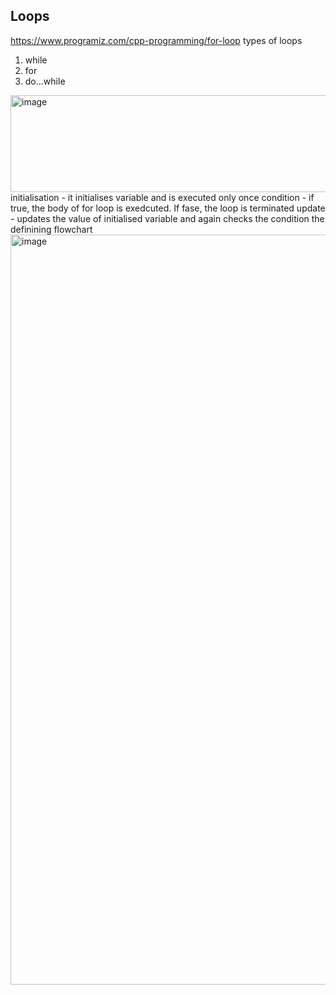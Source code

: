 ## Loops 
https://www.programiz.com/cpp-programming/for-loop
types of loops 
1. while 
2. for 
3. do...while 

<img width="515" height="155" alt="image" src="https://github.com/user-attachments/assets/567855a0-3569-4754-93e9-a5795cb3fa45" />
initialisation - it initialises variable and is executed only once 
condition - if true, the body of for loop is exedcuted. If fase, the loop is terminated
update - updates the value of initialised variable and again checks the condition
the definining flowchart
<img width="778" height="1200" alt="image" src="https://github.com/user-attachments/assets/7cf0dab4-0d40-4a8e-ac25-3ce934f19033" />
